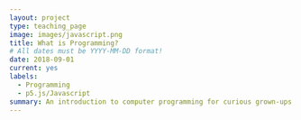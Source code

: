 ```yaml
---
layout: project
type: teaching_page
image: images/javascript.png
title: What is Programming?
# All dates must be YYYY-MM-DD format!
date: 2018-09-01
current: yes
labels:
  - Programming
  - p5.js/Javascript
summary: An introduction to computer programming for curious grown-ups with little to know technical experience or background.  An 8-session class for adults run at FabVille, Somerville's community Fab Lab.
---
```

